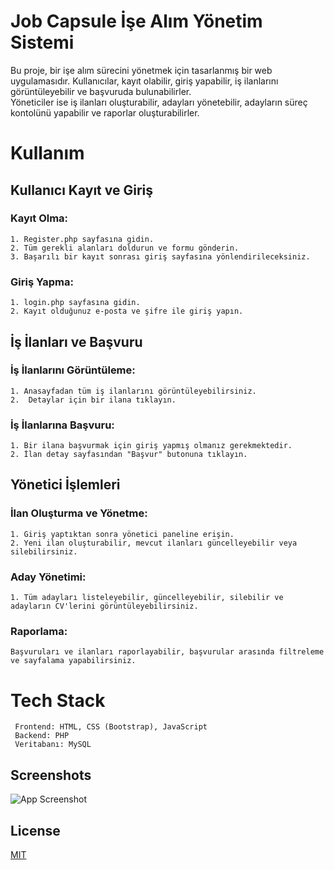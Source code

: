 
# Job Capsule İşe Alım Yönetim Sistemi

Bu proje, bir işe alım sürecini yönetmek için tasarlanmış bir web uygulamasıdır. Kullanıcılar, kayıt olabilir, giriş yapabilir, iş ilanlarını görüntüleyebilir ve başvuruda bulunabilirler.                                         
Yöneticiler ise iş ilanları oluşturabilir, adayları yönetebilir, adayların süreç kontolünü yapabilir ve raporlar oluşturabilirler.

# Kullanım

## Kullanıcı Kayıt ve Giriş
### Kayıt Olma:
    1. Register.php sayfasına gidin.
    2. Tüm gerekli alanları doldurun ve formu gönderin.
    3. Başarılı bir kayıt sonrası giriş sayfasına yönlendirileceksiniz.
### Giriş Yapma:
    1. login.php sayfasına gidin.
    2. Kayıt olduğunuz e-posta ve şifre ile giriş yapın.
  ##  İş İlanları ve Başvuru
### İş İlanlarını Görüntüleme:
    1. Anasayfadan tüm iş ilanlarını görüntüleyebilirsiniz.
    2.  Detaylar için bir ilana tıklayın.
### İş İlanlarına Başvuru:
    1. Bir ilana başvurmak için giriş yapmış olmanız gerekmektedir.
    2. İlan detay sayfasından "Başvur" butonuna tıklayın.
## Yönetici İşlemleri
 ### İlan Oluşturma ve Yönetme:
    1. Giriş yaptıktan sonra yönetici paneline erişin.
    2. Yeni ilan oluşturabilir, mevcut ilanları güncelleyebilir veya silebilirsiniz.
### Aday Yönetimi:
    1. Tüm adayları listeleyebilir, güncelleyebilir, silebilir ve adayların CV'lerini görüntüleyebilirsiniz.
### Raporlama: 
    Başvuruları ve ilanları raporlayabilir, başvurular arasında filtreleme ve sayfalama yapabilirsiniz.





# Tech Stack
     Frontend: HTML, CSS (Bootstrap), JavaScript
     Backend: PHP
     Veritabanı: MySQL



## Screenshots

![App Screenshot](https://via.placeholder.com/468x300?text=App+Screenshot+Here)


## License

[MIT](https://choosealicense.com/licenses/mit/)

